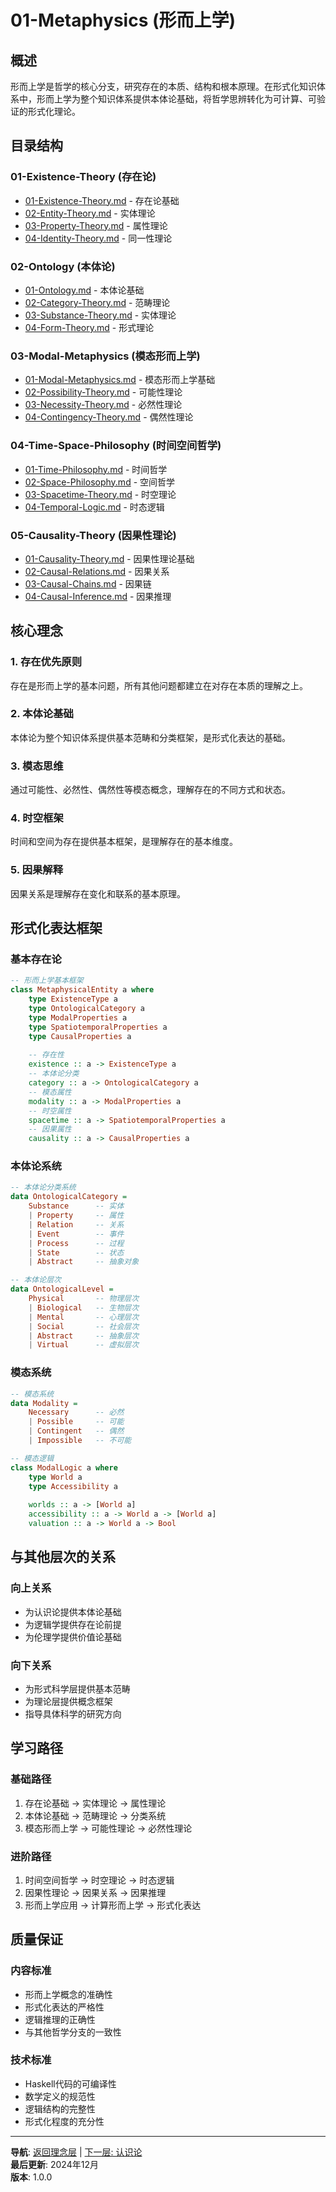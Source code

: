 # 01-Metaphysics (形而上学)

## 概述

形而上学是哲学的核心分支，研究存在的本质、结构和根本原理。在形式化知识体系中，形而上学为整个知识体系提供本体论基础，将哲学思辨转化为可计算、可验证的形式化理论。

## 目录结构

### 01-Existence-Theory (存在论)
- [01-Existence-Theory.md](01-Existence-Theory.md) - 存在论基础
- [02-Entity-Theory.md](02-Entity-Theory.md) - 实体理论
- [03-Property-Theory.md](03-Property-Theory.md) - 属性理论
- [04-Identity-Theory.md](04-Identity-Theory.md) - 同一性理论

### 02-Ontology (本体论)
- [01-Ontology.md](02-Ontology/01-Ontology.md) - 本体论基础
- [02-Category-Theory.md](02-Ontology/02-Category-Theory.md) - 范畴理论
- [03-Substance-Theory.md](02-Ontology/03-Substance-Theory.md) - 实体理论
- [04-Form-Theory.md](02-Ontology/04-Form-Theory.md) - 形式理论

### 03-Modal-Metaphysics (模态形而上学)
- [01-Modal-Metaphysics.md](03-Modal-Metaphysics/01-Modal-Metaphysics.md) - 模态形而上学基础
- [02-Possibility-Theory.md](03-Modal-Metaphysics/02-Possibility-Theory.md) - 可能性理论
- [03-Necessity-Theory.md](03-Modal-Metaphysics/03-Necessity-Theory.md) - 必然性理论
- [04-Contingency-Theory.md](03-Modal-Metaphysics/04-Contingency-Theory.md) - 偶然性理论

### 04-Time-Space-Philosophy (时间空间哲学)
- [01-Time-Philosophy.md](04-Time-Space-Philosophy/01-Time-Philosophy.md) - 时间哲学
- [02-Space-Philosophy.md](04-Time-Space-Philosophy/02-Space-Philosophy.md) - 空间哲学
- [03-Spacetime-Theory.md](04-Time-Space-Philosophy/03-Spacetime-Theory.md) - 时空理论
- [04-Temporal-Logic.md](04-Time-Space-Philosophy/04-Temporal-Logic.md) - 时态逻辑

### 05-Causality-Theory (因果性理论)
- [01-Causality-Theory.md](05-Causality-Theory/01-Causality-Theory.md) - 因果性理论基础
- [02-Causal-Relations.md](05-Causality-Theory/02-Causal-Relations.md) - 因果关系
- [03-Causal-Chains.md](05-Causality-Theory/03-Causal-Chains.md) - 因果链
- [04-Causal-Inference.md](05-Causality-Theory/04-Causal-Inference.md) - 因果推理

## 核心理念

### 1. 存在优先原则

存在是形而上学的基本问题，所有其他问题都建立在对存在本质的理解之上。

### 2. 本体论基础

本体论为整个知识体系提供基本范畴和分类框架，是形式化表达的基础。

### 3. 模态思维

通过可能性、必然性、偶然性等模态概念，理解存在的不同方式和状态。

### 4. 时空框架

时间和空间为存在提供基本框架，是理解存在的基本维度。

### 5. 因果解释

因果关系是理解存在变化和联系的基本原理。

## 形式化表达框架

### 基本存在论

```haskell
-- 形而上学基本框架
class MetaphysicalEntity a where
    type ExistenceType a
    type OntologicalCategory a
    type ModalProperties a
    type SpatiotemporalProperties a
    type CausalProperties a
    
    -- 存在性
    existence :: a -> ExistenceType a
    -- 本体论分类
    category :: a -> OntologicalCategory a
    -- 模态属性
    modality :: a -> ModalProperties a
    -- 时空属性
    spacetime :: a -> SpatiotemporalProperties a
    -- 因果属性
    causality :: a -> CausalProperties a
```

### 本体论系统

```haskell
-- 本体论分类系统
data OntologicalCategory = 
    Substance      -- 实体
    | Property     -- 属性
    | Relation     -- 关系
    | Event        -- 事件
    | Process      -- 过程
    | State        -- 状态
    | Abstract     -- 抽象对象

-- 本体论层次
data OntologicalLevel = 
    Physical       -- 物理层次
    | Biological   -- 生物层次
    | Mental       -- 心理层次
    | Social       -- 社会层次
    | Abstract     -- 抽象层次
    | Virtual      -- 虚拟层次
```

### 模态系统

```haskell
-- 模态系统
data Modality = 
    Necessary      -- 必然
    | Possible     -- 可能
    | Contingent   -- 偶然
    | Impossible   -- 不可能

-- 模态逻辑
class ModalLogic a where
    type World a
    type Accessibility a
    
    worlds :: a -> [World a]
    accessibility :: a -> World a -> [World a]
    valuation :: a -> World a -> Bool
```

## 与其他层次的关系

### 向上关系
- 为认识论提供本体论基础
- 为逻辑学提供存在论前提
- 为伦理学提供价值论基础

### 向下关系
- 为形式科学层提供基本范畴
- 为理论层提供概念框架
- 指导具体科学的研究方向

## 学习路径

### 基础路径
1. 存在论基础 → 实体理论 → 属性理论
2. 本体论基础 → 范畴理论 → 分类系统
3. 模态形而上学 → 可能性理论 → 必然性理论

### 进阶路径
1. 时间空间哲学 → 时空理论 → 时态逻辑
2. 因果性理论 → 因果关系 → 因果推理
3. 形而上学应用 → 计算形而上学 → 形式化表达

## 质量保证

### 内容标准
- 形而上学概念的准确性
- 形式化表达的严格性
- 逻辑推理的正确性
- 与其他哲学分支的一致性

### 技术标准
- Haskell代码的可编译性
- 数学定义的规范性
- 逻辑结构的完整性
- 形式化程度的充分性

---

**导航**: [返回理念层](../README.md) | [下一层: 认识论](../02-Epistemology/README.md)  
**最后更新**: 2024年12月  
**版本**: 1.0.0
